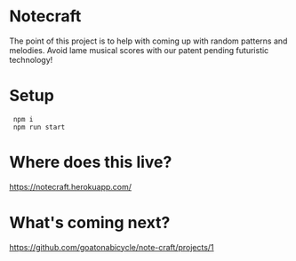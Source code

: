 # Notecraft

The point of this project is to help with coming up with random patterns and melodies.
Avoid lame musical scores with our patent pending futuristic technology!

# Setup

```
 npm i
 npm run start
```

# Where does this live?

https://notecraft.herokuapp.com/

# What's coming next?

https://github.com/goatonabicycle/note-craft/projects/1

